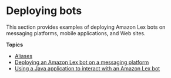 # Deploying bots<a name="deploying"></a>

This section provides examples of deploying Amazon Lex bots on messaging platforms, mobile applications, and Web sites\.

**Topics**
+ [Aliases](aliases.md)
+ [Deploying an Amazon Lex bot on a messaging platform](deploying-messaging-platform.md)
+ [Using a Java application to interact with an Amazon Lex bot](deploy-java.md)